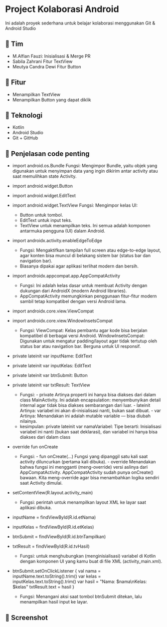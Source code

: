 # Project Kolaborasi Android

Ini adalah proyek sederhana untuk belajar kolaborasi menggunakan Git & Android Studio

## 👥 Tim
- M.Alfian Fauzi: Inisialisasi & Merge PR
- Sabila Zahrani Fitur TextView
- Meutya Candra Dewi Fitur Button
  
## 📱 Fitur
- Menampilkan TextView
- Menampilkan Button yang dapat diklik

## 🔧 Teknologi
- Kotlin
- Android Studio
- Git + GitHub

## 📸 Penjelasan code penting
- import android.os.Bundle
  Fungsi: Mengimpor Bundle, yaitu objek yang digunakan untuk menyimpan data yang ingin dikirim antar activity atau saat memulihkan state Activity.
  
- import android.widget.Button
- import android.widget.EditText
- import android.widget.TextView
  Fungsi: Mengimpor kelas UI:
  - Button untuk tombol.
  - EditText untuk input teks.
  - TextView untuk menampilkan teks.
  Ini semua adalah komponen antarmuka pengguna (UI) dalam Android.

- import androidx.activity.enableEdgeToEdge
  - Fungsi: Mengaktifkan tampilan full screen atau edge-to-edge layout, agar konten bisa muncul di belakang sistem bar (status bar dan         navigation bar).
  - Biasanya dipakai agar aplikasi terlihat modern dan bersih.
  
- import androidx.appcompat.app.AppCompatActivity
  - Fungsi: Ini adalah kelas dasar untuk membuat Activity dengan dukungan dari AndroidX (modern Android libraries).
  - AppCompatActivity memungkinkan penggunaan fitur-fitur modern sambil tetap kompatibel dengan versi Android lama.
  
- import androidx.core.view.ViewCompat
- import androidx.core.view.WindowInsetsCompat
  - Fungsi: ViewCompat: Kelas pembantu agar kode bisa berjalan kompatibel di berbagai versi Android.
          WindowInsetsCompat: Digunakan untuk mengatur padding/layout agar tidak tertutup oleh status bar atau navigation bar. Berguna untuk UI responsif.

- private lateinit var inputName: EditText
- private lateinit var inputKelas: EditText
- private lateinit var btnSubmit: Button
- private lateinit var txtResult: TextView
  - Fungsi: - private
            Artinya properti ini hanya bisa diakses dari dalam class MainActivity.
            Ini adalah encapsulation: menyembunyikan detail internal agar tidak bisa diakses sembarangan dari luar.
          - lateinit
            Artinya: variabel ini akan di-inisialisasi nanti, bukan saat dibuat.
          - var
            Artinya: Menandakan ini adalah mutable variable — bisa diubah nilainya.
  - kesimpulan: private lateinit var namaVariabel: Tipe
              berarti:
              Inisialisasi variabel ini nanti (bukan saat deklarasi), dan variabel ini hanya bisa diakses dari dalam class

- override fun onCreate
  - Fungsi: - fun onCreate(...)
            Fungsi yang dipanggil satu kali saat activity diluncurkan (pertama kali dibuka).
          - override
            Menandakan bahwa fungsi ini mengganti (meng-override) versi aslinya dari AppCompatActivity.
            AppCompatActivity sudah punya onCreate() bawaan.
            Kita meng-override agar bisa menambahkan logika sendiri saat Activity dimulai.
  
- setContentView(R.layout.activity_main)
  - Fungsi: perintah untuk menampilkan layout XML ke layar saat aplikasi dibuka.
  
- inputName = findViewById(R.id.etNama)
- inputKelas = findViewById(R.id.etKelas)
- btnSubmit = findViewById(R.id.btnTampilkan)
- txtResult = findViewById(R.id.tvHasil)
  - Fungsi: untuk menghubungkan (menginisialisasi) variabel di Kotlin dengan komponen UI yang kamu buat di file XML (activity_main.xml).

- btnSubmit.setOnClickListener {
    val nama = inputName.text.toString().trim()
    var kelas = inputKelas.text.toString().trim()
    var hasil = "Nama: $nama\nKelas: $kelas"
    txtResult.text = hasil
  }
  - Fungsi: Menangani aksi saat tombol btnSubmit ditekan, lalu menampilkan hasil input ke layar.

## 📸 Screenshot


  
